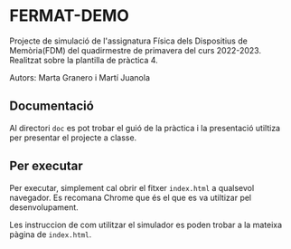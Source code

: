 # FERMAT-DEMO

Projecte de simulació de l'assignatura Física dels Dispositius de Memòria(FDM) del quadirmestre de primavera del curs 2022-2023.
Realitzat sobre la plantilla de pràctica 4.

Autors: Marta Granero i Martí Juanola

## Documentació

Al directori `doc` es pot trobar el guió de la pràctica i la presentació utiltiza per presentar el projecte a classe. 

## Per executar

Per executar, simplement cal obrir el fitxer `index.html` a qualsevol navegador. Es recomana Chrome que és el que es va utiltizar pel desenvolupament.



Les instruccion de com utilitzar el simulador es poden trobar a la mateixa pàgina de `index.html`.
